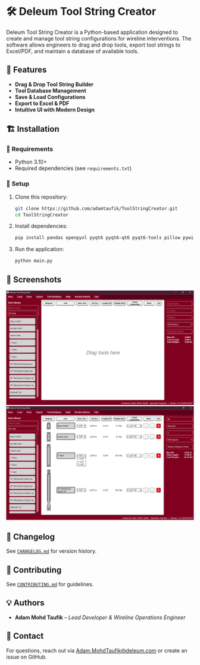 # 🛠️ Deleum Tool String Creator

Deleum Tool String Creator is a Python-based application designed to create and manage tool string configurations for wireline interventions. The software allows engineers to drag and drop tools, export tool strings to Excel/PDF, and maintain a database of available tools.

## 🚀 Features
- **Drag & Drop Tool String Builder**
- **Tool Database Management**
- **Save & Load Configurations**
- **Export to Excel & PDF**
- **Intuitive UI with Modern Design**

## 🏗️ Installation
### 🔹 **Requirements**
- Python 3.10+
- Required dependencies (see `requirements.txt`)

### 🔹 **Setup**
1. Clone this repository:
   ```sh
   git clone https://github.com/adamtaufik/ToolStringCreator.git
   cd ToolStringCreator
   ```
2. Install dependencies:
   ```sh
   pip install pandas openpyxl pyqt6 pyqt6-qt6 pyqt6-tools pillow pywin32
   ```
3. Run the application:
   ```sh
   python main.py
   ```

## 📸 Screenshots
<!-- Add screenshots of the UI here -->
![Screenshot 1](assets/screenshots/main_window.png)
![Screenshot 2](assets/screenshots/toolstring_editing.png)

## 📝 Changelog
See [`CHANGELOG.md`](CHANGELOG.md) for version history.

## 🤝 Contributing
See [`CONTRIBUTING.md`](CONTRIBUTING.md) for guidelines.

## 💡 Authors
- **Adam Mohd Taufik** – *Lead Developer & Wireline Operations Engineer*

## 🔗 Contact
For questions, reach out via Adam.MohdTaufik@deleum.com or create an issue on GitHub.
